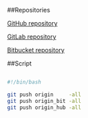 ##Repositories

[GitHub repository](https://github.com/amuzhichenko/sa.it-academy.by)

[GitLab repository](https://gitlab.com/amuzhichenko/gitlab_repo)

[Bitbucket repository](https://bitbucket.org/amuzhichenko/bit_repo)


##Script

```bash

#!/bin/bash

git push origin     -all
git push origin_bit -all
git push origin_hub -all

```
